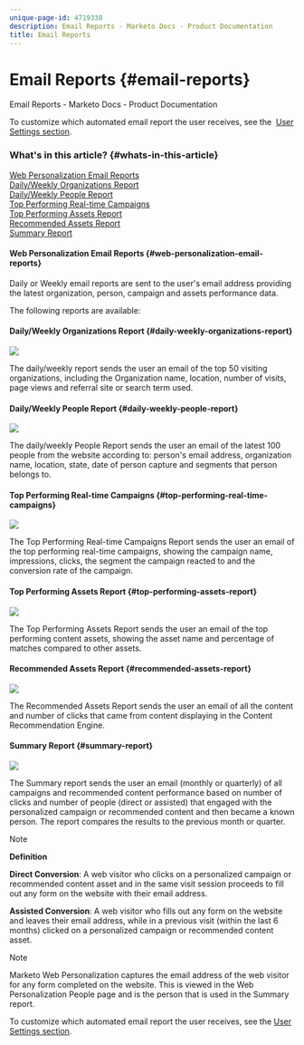 ```yaml
---
unique-page-id: 4719338
description: Email Reports - Marketo Docs - Product Documentation
title: Email Reports
---
```


# Email Reports {#email-reports}

Email Reports - Marketo Docs - Product Documentation

To customize which automated email report the user receives, see the&nbsp; [User Settings section](../../../product-docs/web-personalization/getting-started-rtp/user-settings.md).

### What's in this article? {#whats-in-this-article}

[Web Personalization Email Reports](#web-personalization-email-reports)  
[Daily/Weekly Organizations Report](#daily-weekly-organizations-report)  
[Daily/Weekly People Report](#daily-weekly-people-report)  
[Top Performing Real-time Campaigns](#top-performing-real-time-campaigns)  
[Top Performing Assets Report](#top-performing-assets-report)  
[Recommended Assets Report](#recommended-assets-report)  
[Summary Report](#summary-report)

#### Web Personalization Email Reports {#web-personalization-email-reports}

Daily or Weekly email reports are sent to the user's email address providing the latest organization, person, campaign and assets performance data.

The following reports are available:

#### Daily/Weekly Organizations Report {#daily-weekly-organizations-report}

![](assets/image2014-12-6-13-3a32-3a8.png)

The daily/weekly report sends the user an email of the top 50 visiting organizations, including the Organization name, location, number of visits, page views and referral site or search term used.

#### Daily/Weekly People Report {#daily-weekly-people-report}

![](assets/two.png)

The daily/weekly People Report sends the user an email of the latest 100 people from the website according to: person's email address, organization name, location, state, date of person capture and segments that person belongs to.

#### Top Performing Real-time Campaigns {#top-performing-real-time-campaigns}

![](assets/image2014-12-6-13-3a32-3a31.png)

The Top Performing Real-time Campaigns Report sends the user an email of the top performing real-time campaigns, showing the campaign name, impressions, clicks, the segment the campaign reacted to and the conversion rate of the campaign.

#### Top Performing Assets Report {#top-performing-assets-report}

![](assets/image2014-12-6-13-3a29-3a5.png)

The Top Performing Assets Report sends the user an email of the top performing content assets, showing the asset name and percentage of matches compared to other assets.

#### Recommended Assets Report {#recommended-assets-report}

![](assets/image2014-12-6-13-3a28-3a43.png)

The Recommended Assets Report sends the user an email of all the content and number of clicks that came from content displaying in the Content Recommendation Engine.

#### Summary Report {#summary-report}

![](assets/six.png)

The Summary report sends the user an email (monthly or quarterly) of all campaigns and recommended content performance based on number of clicks and number of people (direct or assisted) that engaged with the personalized campaign or recommended content and then became a known person. The report compares the results to the previous month or quarter.

>[!NOTE]
>
>**Definition**
>
>**Direct Conversion**: A web visitor who clicks on a personalized campaign or recommended content asset and in the same visit session proceeds to fill out any form on the website with their email address.
>
>**Assisted Conversion**: A web visitor who fills out any form on the website and leaves their email address, while in a previous visit (within the last 6 months) clicked on a personalized campaign or recommended content asset.

>[!NOTE]
>
>Marketo Web Personalization captures the email address of the web visitor for any form completed on the website. This is viewed in the Web Personalization People page and is the person that is used in the Summary report.

To customize which automated email report the user receives, see the [User Settings section](../../../product-docs/web-personalization/getting-started-rtp/user-settings.md).
